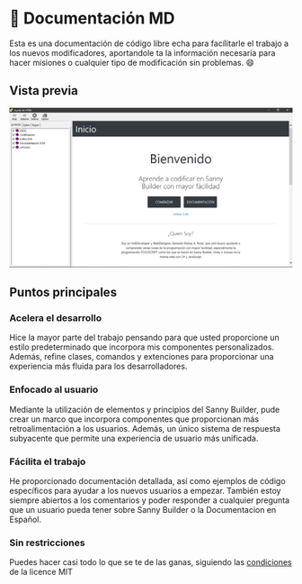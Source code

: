 # :blue_book: Documentación MD
Esta es una documentación de código libre echa para facílitarle el trabajo a los nuevos modificadores, aportandole ta la información necesaria para hacer misiones o cualquier tipo de modificación sin problemas. :smile:
## Vista previa
![preview-img](https://raw.githubusercontent.com/MatiDragon-YT/doc-chm/master/preview.png)
## Puntos principales
### Acelera el desarrollo
Hice la mayor parte del trabajo pensando para que usted proporcione un estilo predeterminado que incorpora mis componentes personalizados. Además, refine clases, comandos y extenciones para proporcionar una experiencia más fluida para los desarrolladores.
### Enfocado al usuario
Mediante la utilización de elementos y principios del Sanny Builder, pude crear un marco que incorpora componentes que proporcionan más retroalimentación a los usuarios. Además, un único sistema de respuesta subyacente que permite una experiencia de usuario más unificada.
### Fácilita el trabajo
He proporcionado documentación detallada, así como ejemplos de código específicos para ayudar a los nuevos usuarios a empezar. También estoy siempre abiertos a los comentarios y poder responder a cualquier pregunta que un usuario pueda tener sobre Sanny Builder o la Documentacion en Español.
### Sin restricciones
Puedes hacer casi todo lo que se te de las ganas, siguiendo las [condiciones](https://github.com/MatiDragon-YT/doc-chm/blob/master/LICENSE) de la licence MIT

